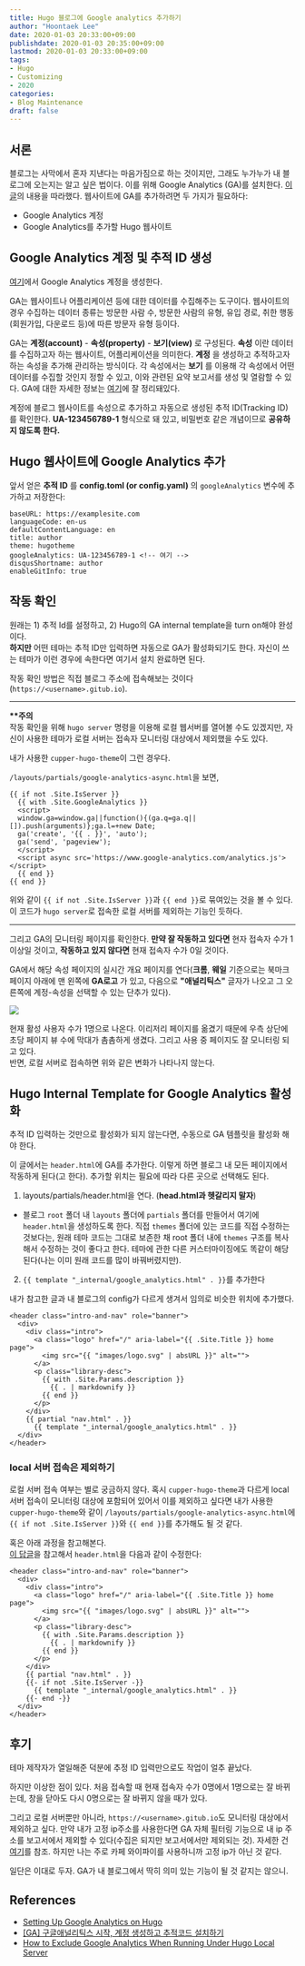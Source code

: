 ```yaml
---
title: Hugo 블로그에 Google analytics 추가하기
author: "Hoontaek Lee"
date: 2020-01-03 20:33:00+09:00
publishdate: 2020-01-03 20:35:00+09:00
lastmod: 2020-01-03 20:33:00+09:00
tags:
- Hugo
- Customizing
- 2020
categories:
- Blog Maintenance
draft: false
---
```


## 서론
블로그는 사막에서 혼자 지낸다는 마음가짐으로 하는 것이지만, 그래도 누가누가 내 블로그에 오는지는 알고 싶은 법이다. 이를 위해 Google Analytics (GA)를 설치한다. [이 글](http://cloudywithachanceofdevops.com/posts/2018/05/17/setting-up-google-analytics-on-hugo/)의 내용을 따라했다. 웹사이트에 GA를 추가하려면 두 가지가 필요하다:
- Google Analytics 계정
- Google Analytics를 추가할 Hugo 웹사이트

## Google Analytics 계정 및 추적 ID 생성

[여기](https://marketingplatform.google.com/about/analytics/)에서 Google Analytics 계정을 생성한다.

GA는 웹사이트나 어플리케이션 등에 대한 데이터를 수집해주는 도구이다. 웹사이트의 경우 수집하는 데이터 종류는 방문한 사람 수, 방문한 사람의 유형, 유입 경로, 취한 행동(회원가입, 다운로드 등)에 따른 방문자 유형 등이다.

GA는 **계정(account)** - **속성(property)** - **보기(view)** 로 구성된다. **속성** 이란 데이터를 수집하고자 하는 웹사이트, 어플리케이션을 의미한다. **계정** 을 생성하고 추적하고자 하는 속성을 추가해 관리하는 방식이다. 각 속성에서는 **보기** 를 이용해 각 속성에서 어떤 데이터를 수집할 것인지 정할 수 있고, 이와 관련된 요약 보고서를 생성 및 열람할 수 있다. GA에 대한 자세한 정보는 [여기](https://ga-study.tistory.com/4)에 잘 정리돼있다.

계정에 블로그 웹사이트를 속성으로 추가하고 자동으로 생성된 추적 ID(Tracking ID)를 확인한다. **UA-123456789-1** 형식으로 돼 있고, 비밀번호 같은 개념이므로 **공유하지 않도록 한다.**

## Hugo 웹사이트에 Google Analytics 추가

앞서 얻은 **추적 ID** 를 **config.toml (or config.yaml)** 의 `googleAnalytics` 변수에 추가하고 저장한다:

```
baseURL: https://examplesite.com
languageCode: en-us
defaultContentLanguage: en
title: author
theme: hugotheme
googleAnalytics: UA-123456789-1 <!-- 여기 -->
disqusShortname: author
enableGitInfo: true
```

## 작동 확인

원래는 1) 추적 Id를 설정하고, 2) Hugo의 GA internal template을 turn on해야 완성이다.    
**하지만** 어떤 테마는 추적 ID만 입력하면 자동으로 GA가 활성화되기도 한다. 자신이 쓰는 테마가 이런 경우에 속한다면 여기서 설치 완료하면 된다.  

작동 확인 방법은 직접 블로그 주소에 접속해보는 것이다(`https://<username>.gitub.io`).

---

**\*\*주의**  
작동 확인을 위해 `hugo server` 명령을 이용해 로컬 웹서버를 열어볼 수도 있겠지만, 자신이 사용한 테마가 로컬 서버는 접속자 모니터링 대상에서 제외했을 수도 있다.

내가 사용한 `cupper-hugo-theme`이 그런 경우다.

`/layouts/partials/google-analytics-async.html`을 보면,

```
{{ if not .Site.IsServer }}
  {{ with .Site.GoogleAnalytics }}
  <script>
  window.ga=window.ga||function(){(ga.q=ga.q||[]).push(arguments)};ga.l=+new Date;
  ga('create', '{{ . }}', 'auto');
  ga('send', 'pageview');
  </script>
  <script async src='https://www.google-analytics.com/analytics.js'></script>
  {{ end }}
{{ end }}
```

위와 같이 `{{ if not .Site.IsServer }}`과 `{{ end }}`로 묶여있는 것을 볼 수 있다. 이 코드가 `hugo server`로 접속한 로컬 서버를 제외하는 기능인 듯하다.

---

 그리고 GA의 모니터링 페이지를 확인한다. **만약 잘 작동하고 있다면** 현자 접속자 수가 1 이상일 것이고, **작동하고 있지 않다면** 현재 접속자 수가 0일 것이다.

GA에서 해당 속성 페이지의 실시간 개요 페이지를 연다(**크롬**, **웨일** 기준으로는 북마크 페이지 아래에 맨 왼쪽에 **GA로고** 가 있고, 다음으로 **"애널리틱스"** 글자가 나오고 그 오른쪽에 계정-속성을 선택할 수 있는 단추가 있다).

![](/post/20200103_google_analytics_on_Hugo/20200103_google_analytics_on_Hugo_fig1.jpg)

현재 활성 사용자 수가 1명으로 나온다. 이리저리 페이지를 옮겼기 때문에 우측 상단에 초당 페이지 뷰 수에 막대가 촘촘하게 생겼다. 그리고 사용 중 페이지도 잘 모니터링 되고 있다.  
반면, 로컬 서버로 접속하면 위와 같은 변화가 나타나지 않는다.



## Hugo Internal Template for Google Analytics 활성화

추적 ID 입력하는 것만으로 활성화가 되지 않는다면, 수동으로 GA 템플릿을 활성화 해야 한다.

이 글에서는 `header.html`에 GA를 추가한다. 이렇게 하면 블로그 내 모든 페이지에서 작동하게 된다(고 한다). 추가할 위치는 필요에 따라 다른 곳으로 선택해도 된다.

1. layouts/partials/header.html을 연다. (**head.html과 헷갈리지 말자**)

- 블로그 `root` 폴더 내 `layouts` 폴더에 `partials` 폴더를 만들어서 여기에 `header.html`을 생성하도록 한다. 직접 `themes` 폴더에 있는 코드를 직접 수정하는 것보다는, 원래 테마 코드는 그대로 보존한 채 root 폴더 내에 `themes` 구조를 복사해서 수정하는 것이 좋다고 한다. 테마에 관한 다른 커스터마이징에도 똑같이 해당된다(나는 이미 원래 코드를 많이 바꿔버렸지만).

2. `{{ template "_internal/google_analytics.html" . }}`를 추가한다

내가 참고한 글과 내 블로그의 config가 다르게 생겨서 임의로 비슷한 위치에 추가했다.

```
<header class="intro-and-nav" role="banner">
  <div>
    <div class="intro">
      <a class="logo" href="/" aria-label="{{ .Site.Title }} home page">
        <img src="{{ "images/logo.svg" | absURL }}" alt="">
      </a>
      <p class="library-desc">
        {{ with .Site.Params.description }}
          {{ . | markdownify }}
        {{ end }}
      </p>
    </div>
    {{ partial "nav.html" . }}
      {{ template "_internal/google_analytics.html" . }}
  </div>
</header>
```

### local 서버 접속은 제외하기

로컬 서버 접속 여부는 별로 궁금하지 않다. 혹시 `cupper-hugo-theme`과 다르게 local 서버 접속이 모니터링 대상에 포함되어 있어서 이를 제외하고 싶다면 내가 사용한 `cupper-hugo-theme`와 같이 `/layouts/partials/google-analytics-async.html`에 `{{ if not .Site.IsServer }}`와 `{{ end }}`를 추가해도 될 것 같다.

혹은 아래 과정을 참고해본다.  
[이 답글](https://discourse.gohugo.io/t/how-to-exclude-google-analytics-when-running-under-hugo-local-server/6092/34)을 참고해서 `header.html`을 다음과 같이 수정한다:

```
<header class="intro-and-nav" role="banner">
  <div>
    <div class="intro">
      <a class="logo" href="/" aria-label="{{ .Site.Title }} home page">
        <img src="{{ "images/logo.svg" | absURL }}" alt="">
      </a>
      <p class="library-desc">
        {{ with .Site.Params.description }}
          {{ . | markdownify }}
        {{ end }}
      </p>
    </div>
    {{ partial "nav.html" . }}
    {{- if not .Site.IsServer -}}
      {{ template "_internal/google_analytics.html" . }}
    {{- end -}}
  </div>
</header>
```

## 후기

테마 제작자가 열일해준 덕분에 추정 ID 입력만으로도 작업이 얼추 끝났다.

하지만 이상한 점이 있다. 처음 접속할 때 현재 접속자 수가 0명에서 1명으로는 잘 바뀌는데, 창을 닫아도 다시 0명으로는 잘 바뀌지 않을 때가 있다.

그리고 로컬 서버뿐만 아니라, `https://<username>.gitub.io`도 모니터링 대상에서 제외하고 싶다.
만약 내가 고정 ip주소를 사용한다면 GA 자체 필터링 기능으로 내 ip 주소를 보고서에서 제외할 수 있다(수집은 되지만 보고서에서만 제외되는 것). 자세한 건 [여기](https://blog.fakecoding.com/2019/03/28/%EA%B5%AC%EA%B8%80-%EC%95%A0%EB%84%90%EB%A6%AC%ED%8B%B1%EC%8A%A4-%EB%82%B4-%EC%A0%91%EC%86%8D-%EA%B8%B0%EB%A1%9D-%EC%A0%9C%EC%99%B8/)를 참조. 하지만 나는 주로 카페 와이파이를 사용하니까 고정 ip가 아닌 것 같다.

일단은 이대로 두자. GA가 내 블로그에서 딱히 의미 있는 기능이 될 것 같지는 않으니.

## References

- [Setting Up Google Analytics on Hugo](http://cloudywithachanceofdevops.com/posts/2018/05/17/setting-up-google-analytics-on-hugo/)
- [[GA] 구글애널리틱스 시작, 계정 생성하고 추적코드 설치하기](https://ga-study.tistory.com/4)
- [How to Exclude Google Analytics When Running Under Hugo Local Server](https://discourse.gohugo.io/t/how-to-exclude-google-analytics-when-running-under-hugo-local-server/6092/34)
